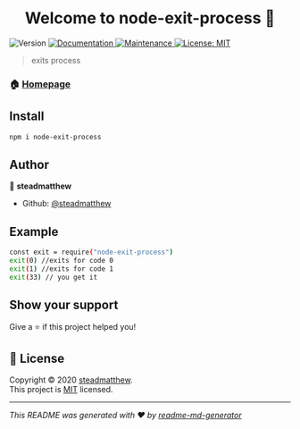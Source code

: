 <h1 align="center">Welcome to node-exit-process 👋</h1>
<p>
  <img alt="Version" src="https://img.shields.io/badge/version-1.0.0-blue.svg?cacheSeconds=2592000" />
  <a href="https://github.com/steadmatthew/node-exit-process#readme" target="_blank">
    <img alt="Documentation" src="https://img.shields.io/badge/documentation-yes-brightgreen.svg" />
  </a>
  <a href="https://github.com/steadmatthew/node-exit-process/graphs/commit-activity" target="_blank">
    <img alt="Maintenance" src="https://img.shields.io/badge/Maintained%3F-yes-green.svg" />
  </a>
  <a href="https://github.com/steadmatthew/node-exit-process/blob/master/LICENSE" target="_blank">
    <img alt="License: MIT" src="https://img.shields.io/github/license/steadmatthew/node-exit-process" />
  </a>
</p>

> exits process

### 🏠 [Homepage](https://github.com/steadmatthew/node-exit-process#readme)

## Install

```sh
npm i node-exit-process
```

## Author

👤 **steadmatthew**

* Github: [@steadmatthew](https://github.com/steadmatthew)

## Example
```sh
const exit = require("node-exit-process")
exit(0) //exits for code 0
exit(1) //exits for code 1
exit(33) // you get it 
``` 

## Show your support

Give a ⭐️ if this project helped you!

## 📝 License

Copyright © 2020 [steadmatthew](https://github.com/steadmatthew).<br />
This project is [MIT](https://github.com/steadmatthew/node-exit-process/blob/master/LICENSE) licensed.

***
_This README was generated with ❤️ by [readme-md-generator](https://github.com/kefranabg/readme-md-generator)_